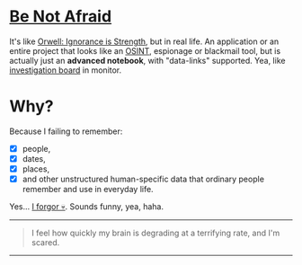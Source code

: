 
# [Be Not Afraid](http://youtu.be/JOAwVMTZqzw)

It's like [Orwell: Ignorance is Strength](http://steamdb.info/app/633060/), but in real life. An application or an entire project that looks like an [OSINT](http://wikipedia.org/w/index.php?title=OSINT), espionage or blackmail tool, but is actually just an **advanced notebook**, with "data-links" supported. Yea, like [investigation board](http://google.com/search?q=investigation%20board&tbm=isch) in monitor.

# Why?

Because I failing to remember:

- [x] people,
- [x] dates,
- [x] places,
- [x] and other unstructured human-specific data that ordinary people remember and use in everyday life. 

Yes… [I forgor 💀](http://youtu.be/NwP4j_fnfQQ). Sounds funny, yea, haha.

---

> I feel how quickly my brain is degrading at a terrifying rate, and I'm scared.

---

